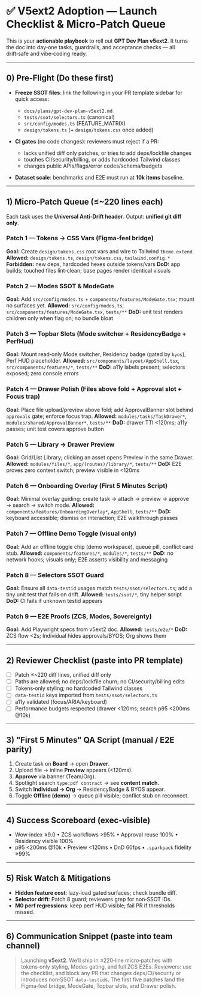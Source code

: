 # ✅ V5ext2 Adoption — Launch Checklist & Micro‑Patch Queue

This is your **actionable playbook** to roll out **GPT Dev Plan v5ext2**. It turns the doc into day‑one tasks, guardrails, and acceptance checks — all drift‑safe and vibe‑coding ready.

---

## 0) Pre‑Flight (Do these first)

* **Freeze SSOT files**: link the following in your PR template sidebar for quick access:

  * `docs/plans/gpt-dev-plan-v5ext2.md`
  * `tests/ssot/selectors.ts` (canonical)
  * `src/config/modes.ts` (FEATURE\_MATRIX)
  * `design/tokens.ts` (+ `design/tokens.css` once added)
* **CI gates** (no code changes): reviewers must reject if a PR:

  * lacks unified diff only patches, or tries to add deps/lockfile changes
  * touches CI/security/billing, or adds hardcoded Tailwind classes
  * changes public APIs/flags/error codes/schema/budgets
* **Dataset scale**: benchmarks and E2E must run at **10k items** baseline.

---

## 1) Micro‑Patch Queue (≤\~220 lines each)

Each task uses the **Universal Anti‑Drift header**. Output: **unified git diff only**.

### Patch 1 — Tokens → CSS Vars (Figma‑feel bridge)

**Goal:** Create `design/tokens.css` root vars and wire to Tailwind `theme.extend`.
**Allowed:** `design/tokens.ts`, `design/tokens.css`, `tailwind.config.*`
**Forbidden:** new deps, hardcoded hexes outside tokens/vars
**DoD:** app builds; touched files lint‑clean; base pages render identical visuals

### Patch 2 — Modes SSOT & ModeGate

**Goal:** Add `src/config/modes.ts` + `components/features/ModeGate.tsx`; mount no surfaces yet.
**Allowed:** `src/config/modes.ts`, `src/components/features/ModeGate.tsx`, `tests/**`
**DoD:** unit test renders children only when flag on; no bundle bloat

### Patch 3 — Topbar Slots (Mode switcher + ResidencyBadge + PerfHud)

**Goal:** Mount read‑only Mode switcher, Residency badge (gated by `byos`), Perf HUD placeholder.
**Allowed:** `src/components/layout/AppShell.tsx`, `src/components/features/*`, `tests/**`
**DoD:** a11y labels present; selectors exposed; zero console errors

### Patch 4 — Drawer Polish (Files above fold + Approval slot + Focus trap)

**Goal:** Place file upload/preview above fold; add ApprovalBanner slot behind `approvals` gate; enforce focus trap.
**Allowed:** `modules/tasks/TaskDrawer*`, `modules/shared/ApprovalBanner*`, `tests/**`
**DoD:** drawer TTI <120ms; a11y passes; unit test covers approve button

### Patch 5 — Library → Drawer Preview

**Goal:** Grid/List Library; clicking an asset opens Preview in the same Drawer.
**Allowed:** `modules/files/*`, `app/(routes)/library/*`, `tests/**`
**DoD:** E2E proves zero context switch; preview visible in <120ms

### Patch 6 — Onboarding Overlay (First 5 Minutes Script)

**Goal:** Minimal overlay guiding: create task → attach → preview → approve → search → switch mode.
**Allowed:** `components/features/OnboardingOverlay*`, `AppShell`, `tests/**`
**DoD:** keyboard accessible; dismiss on interaction; E2E walkthrough passes

### Patch 7 — Offline Demo Toggle (visual only)

**Goal:** Add an offline toggle chip (demo workspace), queue pill, conflict card stub.
**Allowed:** `components/features/*`, `modules/*`, `tests/**`
**DoD:** no network hooks; visuals only; E2E asserts visibility and messaging

### Patch 8 — Selectors SSOT Guard

**Goal:** Ensure all `data-testid` usages match `tests/ssot/selectors.ts`; add a tiny unit test that fails on drift.
**Allowed:** `tests/ssot/*`, tiny helper script
**DoD:** CI fails if unknown testid appears

### Patch 9 — E2E Proofs (ZCS, Modes, Sovereignty)

**Goal:** Add Playwright specs from v5ext2 doc.
**Allowed:** `tests/e2e/*`
**DoD:** ZCS flow <2s; Individual hides approvals/BYOS; Org shows them

---

## 2) Reviewer Checklist (paste into PR template)

* [ ] Patch ≤\~220 diff lines, unified diff only
* [ ] Paths are allowed; no deps/lockfile churn; no CI/security/billing edits
* [ ] Tokens‑only styling; no hardcoded Tailwind classes
* [ ] `data-testid` keys imported from `tests/ssot/selectors.ts`
* [ ] a11y validated (focus/ARIA/keyboard)
* [ ] Performance budgets respected (drawer <120ms; search p95 <200ms @10k)

---

## 3) "First 5 Minutes" QA Script (manual / E2E parity)

1. Create task on **Board** → open **Drawer**.
2. Upload file → inline **Preview** appears (<120ms).
3. **Approve** via banner (Team/Org).
4. Spotlight search `type:pdf contract` → see **content match**.
5. Switch **Individual → Org** → ResidencyBadge & BYOS appear.
6. Toggle **Offline (demo)** → queue pill visible; conflict stub on reconnect.

---

## 4) Success Scoreboard (exec‑visible)

* Wow‑index ≥9.0 • ZCS workflows >95% • Approval reuse 100% • Residency visible 100%
* p95 <200ms @10k • Preview <120ms • DnD 60fps • `.sparkpack` fidelity ≥99%

---

## 5) Risk Watch & Mitigations

* **Hidden feature cost**: lazy‑load gated surfaces; check bundle diff.
* **Selector drift**: Patch 8 guard; reviewers grep for non‑SSOT IDs.
* **M0 perf regressions**: keep perf HUD visible; fail PR if thresholds missed.

---

## 6) Communication Snippet (paste into team channel)

> Launching **v5ext2**. We’ll ship in ≤220‑line micro‑patches with tokens‑only styling, Modes gating, and full ZCS E2Es. Reviewers: use the checklist, and block any PR that changes deps/CI/security or introduces non‑SSOT `data-testid`s. The first five patches land the Figma‑feel bridge, ModeGate, Topbar slots, and Drawer polish.
